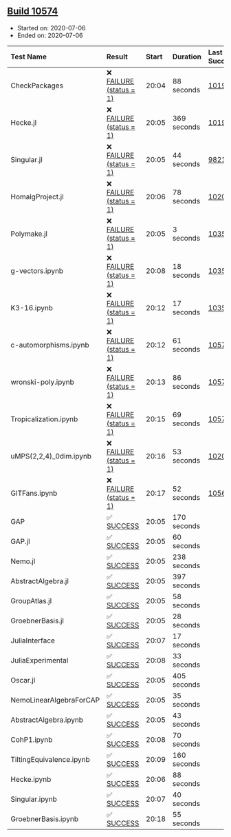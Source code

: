 ## [Build 10574](https://oscarci.mathematik.uni-kl.de/job/oscar/10574/)

* Started on: 2020-07-06
* Ended on: 2020-07-06

| Test Name    | Result | Start | Duration | Last Success | First Failure |
|:-------------|:-------|:------|:---------|:-------------|:--------------|
| CheckPackages | ❌ [FAILURE (status = 1)](https://oscarci.mathematik.uni-kl.de/job/oscar/10574/artifact/logs/build-10574/CheckPackages.log) | 20:04 | 88 seconds | [10197](https://oscarci.mathematik.uni-kl.de/job/oscar/10197/) | [10198](https://oscarci.mathematik.uni-kl.de/job/oscar/10198/) |
| Hecke.jl | ❌ [FAILURE (status = 1)](https://oscarci.mathematik.uni-kl.de/job/oscar/10574/artifact/logs/build-10574/Hecke.jl.log) | 20:05 | 369 seconds | [10197](https://oscarci.mathematik.uni-kl.de/job/oscar/10197/) | [10198](https://oscarci.mathematik.uni-kl.de/job/oscar/10198/) |
| Singular.jl | ❌ [FAILURE (status = 1)](https://oscarci.mathematik.uni-kl.de/job/oscar/10574/artifact/logs/build-10574/Singular.jl.log) | 20:05 | 44 seconds | [9821](https://oscarci.mathematik.uni-kl.de/job/oscar/9821/) | [9822](https://oscarci.mathematik.uni-kl.de/job/oscar/9822/) |
| HomalgProject.jl | ❌ [FAILURE (status = 1)](https://oscarci.mathematik.uni-kl.de/job/oscar/10574/artifact/logs/build-10574/HomalgProject.jl.log) | 20:06 | 78 seconds | [10209](https://oscarci.mathematik.uni-kl.de/job/oscar/10209/) | [10210](https://oscarci.mathematik.uni-kl.de/job/oscar/10210/) |
| Polymake.jl | ❌ [FAILURE (status = 1)](https://oscarci.mathematik.uni-kl.de/job/oscar/10574/artifact/logs/build-10574/Polymake.jl.log) | 20:05 | 3 seconds | [10356](https://oscarci.mathematik.uni-kl.de/job/oscar/10356/) | [10357](https://oscarci.mathematik.uni-kl.de/job/oscar/10357/) |
| g-vectors.ipynb | ❌ [FAILURE (status = 1)](https://oscarci.mathematik.uni-kl.de/job/oscar/10574/artifact/logs/build-10574/g-vectors.ipynb.log) | 20:08 | 18 seconds | [10356](https://oscarci.mathematik.uni-kl.de/job/oscar/10356/) | [10357](https://oscarci.mathematik.uni-kl.de/job/oscar/10357/) |
| K3-16.ipynb | ❌ [FAILURE (status = 1)](https://oscarci.mathematik.uni-kl.de/job/oscar/10574/artifact/logs/build-10574/K3-16.ipynb.log) | 20:12 | 17 seconds | [10356](https://oscarci.mathematik.uni-kl.de/job/oscar/10356/) | [10357](https://oscarci.mathematik.uni-kl.de/job/oscar/10357/) |
| c-automorphisms.ipynb | ❌ [FAILURE (status = 1)](https://oscarci.mathematik.uni-kl.de/job/oscar/10574/artifact/logs/build-10574/c-automorphisms.ipynb.log) | 20:12 | 61 seconds | [10572](https://oscarci.mathematik.uni-kl.de/job/oscar/10572/) | [10573](https://oscarci.mathematik.uni-kl.de/job/oscar/10573/) |
| wronski-poly.ipynb | ❌ [FAILURE (status = 1)](https://oscarci.mathematik.uni-kl.de/job/oscar/10574/artifact/logs/build-10574/wronski-poly.ipynb.log) | 20:13 | 86 seconds | [10572](https://oscarci.mathematik.uni-kl.de/job/oscar/10572/) | [10573](https://oscarci.mathematik.uni-kl.de/job/oscar/10573/) |
| Tropicalization.ipynb | ❌ [FAILURE (status = 1)](https://oscarci.mathematik.uni-kl.de/job/oscar/10574/artifact/logs/build-10574/Tropicalization.ipynb.log) | 20:15 | 69 seconds | [10573](https://oscarci.mathematik.uni-kl.de/job/oscar/10573/) | [10574](https://oscarci.mathematik.uni-kl.de/job/oscar/10574/) |
| uMPS(2,2,4)_0dim.ipynb | ❌ [FAILURE (status = 1)](https://oscarci.mathematik.uni-kl.de/job/oscar/10574/artifact/logs/build-10574/uMPS-2-2-4-_0dim.ipynb.log) | 20:16 | 53 seconds | [10209](https://oscarci.mathematik.uni-kl.de/job/oscar/10209/) | [10210](https://oscarci.mathematik.uni-kl.de/job/oscar/10210/) |
| GITFans.ipynb | ❌ [FAILURE (status = 1)](https://oscarci.mathematik.uni-kl.de/job/oscar/10574/artifact/logs/build-10574/GITFans.ipynb.log) | 20:17 | 52 seconds | [10566](https://oscarci.mathematik.uni-kl.de/job/oscar/10566/) | [10567](https://oscarci.mathematik.uni-kl.de/job/oscar/10567/) |
| GAP | ✅ [SUCCESS](https://oscarci.mathematik.uni-kl.de/job/oscar/10574/artifact/logs/build-10574/GAP.log) | 20:05 | 170 seconds |  |  |
| GAP.jl | ✅ [SUCCESS](https://oscarci.mathematik.uni-kl.de/job/oscar/10574/artifact/logs/build-10574/GAP.jl.log) | 20:05 | 60 seconds |  |  |
| Nemo.jl | ✅ [SUCCESS](https://oscarci.mathematik.uni-kl.de/job/oscar/10574/artifact/logs/build-10574/Nemo.jl.log) | 20:05 | 238 seconds |  |  |
| AbstractAlgebra.jl | ✅ [SUCCESS](https://oscarci.mathematik.uni-kl.de/job/oscar/10574/artifact/logs/build-10574/AbstractAlgebra.jl.log) | 20:05 | 397 seconds |  |  |
| GroupAtlas.jl | ✅ [SUCCESS](https://oscarci.mathematik.uni-kl.de/job/oscar/10574/artifact/logs/build-10574/GroupAtlas.jl.log) | 20:05 | 58 seconds |  |  |
| GroebnerBasis.jl | ✅ [SUCCESS](https://oscarci.mathematik.uni-kl.de/job/oscar/10574/artifact/logs/build-10574/GroebnerBasis.jl.log) | 20:05 | 28 seconds |  |  |
| JuliaInterface | ✅ [SUCCESS](https://oscarci.mathematik.uni-kl.de/job/oscar/10574/artifact/logs/build-10574/JuliaInterface.log) | 20:07 | 17 seconds |  |  |
| JuliaExperimental | ✅ [SUCCESS](https://oscarci.mathematik.uni-kl.de/job/oscar/10574/artifact/logs/build-10574/JuliaExperimental.log) | 20:08 | 33 seconds |  |  |
| Oscar.jl | ✅ [SUCCESS](https://oscarci.mathematik.uni-kl.de/job/oscar/10574/artifact/logs/build-10574/Oscar.jl.log) | 20:05 | 405 seconds |  |  |
| NemoLinearAlgebraForCAP | ✅ [SUCCESS](https://oscarci.mathematik.uni-kl.de/job/oscar/10574/artifact/logs/build-10574/NemoLinearAlgebraForCAP.log) | 20:05 | 35 seconds |  |  |
| AbstractAlgebra.ipynb | ✅ [SUCCESS](https://oscarci.mathematik.uni-kl.de/job/oscar/10574/artifact/logs/build-10574/AbstractAlgebra.ipynb.log) | 20:05 | 43 seconds |  |  |
| CohP1.ipynb | ✅ [SUCCESS](https://oscarci.mathematik.uni-kl.de/job/oscar/10574/artifact/logs/build-10574/CohP1.ipynb.log) | 20:08 | 70 seconds |  |  |
| TiltingEquivalence.ipynb | ✅ [SUCCESS](https://oscarci.mathematik.uni-kl.de/job/oscar/10574/artifact/logs/build-10574/TiltingEquivalence.ipynb.log) | 20:09 | 160 seconds |  |  |
| Hecke.ipynb | ✅ [SUCCESS](https://oscarci.mathematik.uni-kl.de/job/oscar/10574/artifact/logs/build-10574/Hecke.ipynb.log) | 20:06 | 88 seconds |  |  |
| Singular.ipynb | ✅ [SUCCESS](https://oscarci.mathematik.uni-kl.de/job/oscar/10574/artifact/logs/build-10574/Singular.ipynb.log) | 20:07 | 40 seconds |  |  |
| GroebnerBasis.ipynb | ✅ [SUCCESS](https://oscarci.mathematik.uni-kl.de/job/oscar/10574/artifact/logs/build-10574/GroebnerBasis.ipynb.log) | 20:18 | 55 seconds |  |  |
